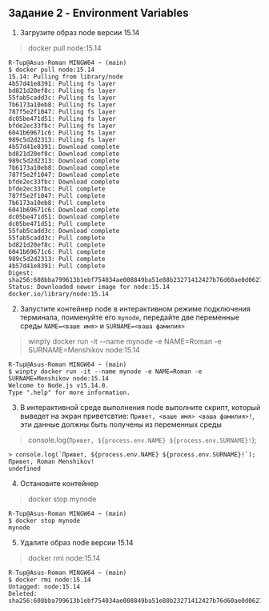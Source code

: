 ## Задание 2 - Environment Variables

1. Загрузите образ node версии 15.14
> docker pull node:15.14
```console
R-Tup@Asus-Roman MINGW64 ~ (main)
$ docker pull node:15.14
15.14: Pulling from library/node
4b57d41e8391: Pulling fs layer
bd821d20ef8c: Pulling fs layer
55fab5cadd3c: Pulling fs layer
7b6173a10eb8: Pulling fs layer
787f5e2f1047: Pulling fs layer
dc05be471d51: Pulling fs layer
bfde2ec33fbc: Pulling fs layer
6041b69671c6: Pulling fs layer
989c5d2d2313: Pulling fs layer
4b57d41e8391: Download complete
bd821d20ef8c: Download complete
989c5d2d2313: Download complete
7b6173a10eb8: Download complete
787f5e2f1047: Download complete
bfde2ec33fbc: Download complete
bfde2ec33fbc: Pull complete
787f5e2f1047: Pull complete
7b6173a10eb8: Pull complete
6041b69671c6: Download complete
dc05be471d51: Download complete
dc05be471d51: Pull complete
55fab5cadd3c: Download complete
55fab5cadd3c: Pull complete
bd821d20ef8c: Pull complete
6041b69671c6: Pull complete
989c5d2d2313: Pull complete
4b57d41e8391: Pull complete
Digest: sha256:608bba799613b1ebf754034ae008849ba51e88b23271412427b76d60ae0d0627
Status: Downloaded newer image for node:15.14
docker.io/library/node:15.14
```
2. Запустите контейнер node в интерактивном режиме подключения терминала, поименуйте его `mynode`, передайте две переменные среды `NAME=<ваше имя>` и `SURNAME=<ваша фамилия>`
> winpty docker run -it --name mynode -e NAME=Roman -e SURNAME=Menshikov node:15.14
```console
R-Tup@Asus-Roman MINGW64 ~ (main)
$ winpty docker run -it --name mynode -e NAME=Roman -e SURNAME=Menshikov node:15.14
Welcome to Node.js v15.14.0.
Type ".help" for more information.
```
3. В интерактивной среде выполнения node выполните скрипт, который выведет на экран приветсвтие: `Привет, <ваше имя> <ваша фамилия>!`, эти данные должны быть получены из переменных среды
> console.log(`Привет, ${process.env.NAME} ${process.env.SURNAME}!`);
```console
> console.log(`Привет, ${process.env.NAME} ${process.env.SURNAME}!`);
Привет, Roman Menshikov!
undefined
```
4. Остановите контейнер
> docker stop mynode
```console
R-Tup@Asus-Roman MINGW64 ~ (main)
$ docker stop mynode
mynode

```
5. Удалите образ node версии 15.14
> docker rmi node:15.14
```console
R-Tup@Asus-Roman MINGW64 ~ (main)
$ docker rmi node:15.14
Untagged: node:15.14
Deleted: sha256:608bba799613b1ebf754034ae008849ba51e88b23271412427b76d60ae0d0627
```